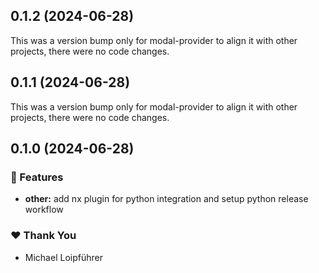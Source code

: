## 0.1.2 (2024-06-28)

This was a version bump only for modal-provider to align it with other projects, there were no code changes.

## 0.1.1 (2024-06-28)

This was a version bump only for modal-provider to align it with other projects, there were no code changes.

## 0.1.0 (2024-06-28)


### 🚀 Features

- **other:** add nx plugin for python integration and setup python release workflow


### ❤️  Thank You

- Michael Loipführer